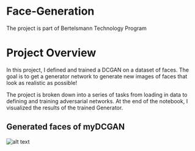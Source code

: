 # Face-Generation
The project is part of Bertelsmann Technology Program

# Project Overview
In this project, I defined and trained a DCGAN on a dataset of faces. The goal is to get a generator network to generate new images of faces that look as realistic as possible!

The project is broken down into a series of tasks from loading in data to defining and training adversarial networks. At the end of the notebook, I visualized the results of the trained Generator.

## Generated faces of myDCGAN

![alt text](assest/generated.PNG)
